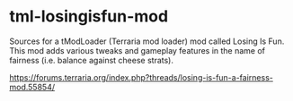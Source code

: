 # tml-losingisfun-mod
Sources for a tModLoader (Terraria mod loader) mod called Losing Is Fun. This mod adds various tweaks and gameplay features in the name of fairness (i.e. balance against cheese strats).

https://forums.terraria.org/index.php?threads/losing-is-fun-a-fairness-mod.55854/
